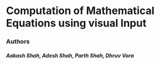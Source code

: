 # Computation of Mathematical Equations using visual Input

### Authors
##### Aakash Shah, Adesh Shah, Parth Shah, Dhruv Vora 
